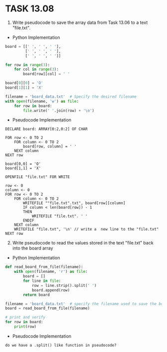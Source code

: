 # TASK 13.08

1. Write pseudocode to save the array data from Task 13.06 to a text "file.txt".

- Python Implementation

```python
board = [[' ', ' ', ' '],
         [' ', ' ', ' '],
         [' ', ' ', ' ']]

for row in range(3):
    for col in range(3):
        board[row][col] = ' '

board[0][0] = 'O'
board[1][1] = 'X'

filename = 'board_data.txt'  # Specify the desired filename
with open(filename, 'w') as file:
    for row in board:
        file.write(' '.join(row) + '\n')

```

- Pseudocode Implementation

```
DECLARE board: ARRAY[0:2,0:2] OF CHAR

FOR row <- 0 TO 2
    FOR column <- 0 TO 2
        board[row, column] = ' '
    NEXT column
NEXT row

board[0,0] = 'O'
board[1,1] = 'X'

OPENFILE "file.txt" FOR WRITE

row <- 0
column <- 0
FOR row <- 0 TO 2
    FOR column <- 0 TO 2
        WRITEFILE ""file.txt".txt", board[row][column]
        IF column < len(board[row]) - 1
        THEN
            WRITEFILE "file.txt". ' '
        ENDIF
    NEXT column
    WRITEFILE "file.txt", '\n' // write a  new line to the "file.txt"
NEXT row
```

2. Write pseudocode to read the values stored in the text "file.txt" back into the board array

- Python Implementation

```python
def read_board_from_file(filename):
    with open(filename, 'r') as file:
        board = []
        for line in file:
            row = line.strip().split(' ')
            board.append(row)
        return board

filename = 'board_data.txt'  # specify the filename used to save the board data
board = read_board_from_file(filename)

# print and verify
for row in board:
    print(row)

```

- Pseudocode Implementation

```
do we have a .split() like function in pseudocode?
```
